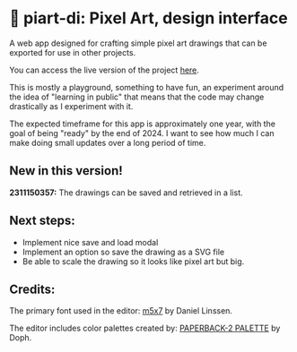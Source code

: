 # 🌱 piart-di: Pixel Art, design interface

A web app designed for crafting simple pixel art drawings that can be exported for use in other projects.

You can access the live version of the project [here](https://piart-di.vercel.app/).

This is mostly a playground, something to have fun, an experiment around the idea of "learning in public" that means that the code may change drastically as I experiment with it.

The expected timeframe for this app is approximately one year, with the goal of being "ready" by the end of 2024. I want to see how much I can make doing small updates over a long period of time.

## New in this version!

**2311150357:** The drawings can be saved and retrieved in a list.

## Next steps:

- Implement nice save and load modal
- Implement an option so save the drawing as a SVG file
- Be able to scale the drawing so it looks like pixel art but big.

## Credits:

The primary font used in the editor:
[m5x7](https://managore.itch.io/m5x7) by Daniel Linssen.

The editor includes color palettes created by:
[PAPERBACK-2 PALETTE](https://lospec.com/palette-list/paperback-2) by Doph.
